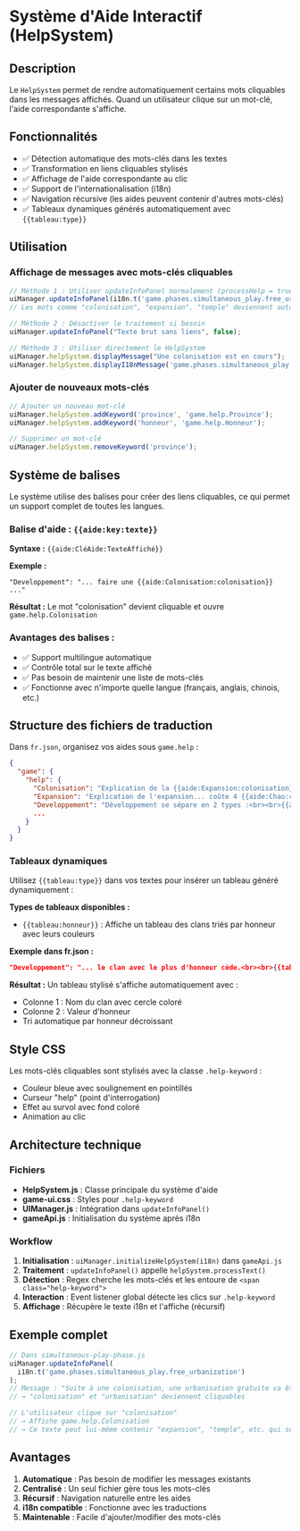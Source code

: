 # Système d'Aide Interactif (HelpSystem)

## Description

Le `HelpSystem` permet de rendre automatiquement certains mots cliquables dans les messages affichés. Quand un utilisateur clique sur un mot-clé, l'aide correspondante s'affiche.

## Fonctionnalités

- ✅ Détection automatique des mots-clés dans les textes
- ✅ Transformation en liens cliquables stylisés
- ✅ Affichage de l'aide correspondante au clic
- ✅ Support de l'internationalisation (i18n)
- ✅ Navigation récursive (les aides peuvent contenir d'autres mots-clés)
- ✅ Tableaux dynamiques générés automatiquement avec `{{tableau:type}}`

## Utilisation

### Affichage de messages avec mots-clés cliquables

```javascript
// Méthode 1 : Utiliser updateInfoPanel normalement (processHelp = true par défaut)
uiManager.updateInfoPanel(i18n.t('game.phases.simultaneous_play.free_urbanization'));
// Les mots comme "colonisation", "expansion", "temple" deviennent automatiquement cliquables

// Méthode 2 : Désactiver le traitement si besoin
uiManager.updateInfoPanel("Texte brut sans liens", false);

// Méthode 3 : Utiliser directement le HelpSystem
uiManager.helpSystem.displayMessage("Une colonisation est en cours");
uiManager.helpSystem.displayI18nMessage('game.phases.simultaneous_play.colonization_targets');
```

### Ajouter de nouveaux mots-clés

```javascript
// Ajouter un nouveau mot-clé
uiManager.helpSystem.addKeyword('province', 'game.help.Province');
uiManager.helpSystem.addKeyword('honneur', 'game.help.Honneur');

// Supprimer un mot-clé
uiManager.helpSystem.removeKeyword('province');
```

## Système de balises

Le système utilise des balises pour créer des liens cliquables, ce qui permet un support complet de toutes les langues.

### Balise d'aide : `{{aide:key:texte}}`

**Syntaxe :** `{{aide:CléAide:TexteAffiché}}`

**Exemple :**
```
"Developpement": "... faire une {{aide:Colonisation:colonisation}} ..."
```

**Résultat :** Le mot "colonisation" devient cliquable et ouvre `game.help.Colonisation`

### Avantages des balises :
- ✅ Support multilingue automatique
- ✅ Contrôle total sur le texte affiché
- ✅ Pas besoin de maintenir une liste de mots-clés
- ✅ Fonctionne avec n'importe quelle langue (français, anglais, chinois, etc.)

## Structure des fichiers de traduction

Dans `fr.json`, organisez vos aides sous `game.help` :

```json
{
  "game": {
    "help": {
      "Colonisation": "Explication de la {{aide:Expansion:colonisation}}...",
      "Expansion": "Explication de l'expansion... coûte 4 {{aide:Chao:chao}}",
      "Developpement": "Développement se sépare en 2 types :<br><br>{{aide:Colonisation:Colonisation}} : ...<br><br>{{aide:Expansion:Expansion}} : ...<br><br>{{tableau:honneur}}",
      ...
    }
  }
}
```

### Tableaux dynamiques

Utilisez `{{tableau:type}}` dans vos textes pour insérer un tableau généré dynamiquement :

**Types de tableaux disponibles :**

- `{{tableau:honneur}}` : Affiche un tableau des clans triés par honneur avec leurs couleurs

**Exemple dans fr.json :**
```json
"Developpement": "... le clan avec le plus d'honneur cède.<br><br>{{tableau:honneur}}"
```

**Résultat :** Un tableau stylisé s'affiche automatiquement avec :
- Colonne 1 : Nom du clan avec cercle coloré
- Colonne 2 : Valeur d'honneur
- Tri automatique par honneur décroissant

## Style CSS

Les mots-clés cliquables sont stylisés avec la classe `.help-keyword` :

- Couleur bleue avec soulignement en pointillés
- Curseur "help" (point d'interrogation)
- Effet au survol avec fond coloré
- Animation au clic

## Architecture technique

### Fichiers

- **HelpSystem.js** : Classe principale du système d'aide
- **game-ui.css** : Styles pour `.help-keyword`
- **UIManager.js** : Intégration dans `updateInfoPanel()`
- **gameApi.js** : Initialisation du système après i18n

### Workflow

1. **Initialisation** : `uiManager.initializeHelpSystem(i18n)` dans `gameApi.js`
2. **Traitement** : `updateInfoPanel()` appelle `helpSystem.processText()`
3. **Détection** : Regex cherche les mots-clés et les entoure de `<span class="help-keyword">`
4. **Interaction** : Event listener global détecte les clics sur `.help-keyword`
5. **Affichage** : Récupère le texte i18n et l'affiche (récursif)

## Exemple complet

```javascript
// Dans simultaneous-play-phase.js
uiManager.updateInfoPanel(
  i18n.t('game.phases.simultaneous_play.free_urbanization')
);
// Message : "Suite à une colonisation, une urbanisation gratuite va être effectuée"
// → "colonisation" et "urbanisation" deviennent cliquables

// L'utilisateur clique sur "colonisation"
// → Affiche game.help.Colonisation
// → Ce texte peut lui-même contenir "expansion", "temple", etc. qui sont cliquables
```

## Avantages

1. **Automatique** : Pas besoin de modifier les messages existants
2. **Centralisé** : Un seul fichier gère tous les mots-clés
3. **Récursif** : Navigation naturelle entre les aides
4. **i18n compatible** : Fonctionne avec les traductions
5. **Maintenable** : Facile d'ajouter/modifier des mots-clés


